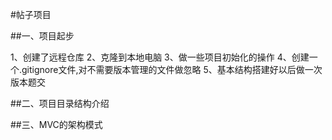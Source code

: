 #帖子项目

##一、项目起步

1、创建了远程仓库
2、克隆到本地电脑
3、做一些项目初始化的操作
4、创建一个.gitignore文件,对不需要版本管理的文件做忽略
5、基本结构搭建好以后做一次版本题交

##二、项目目录结构介绍

##三、MVC的架构模式
